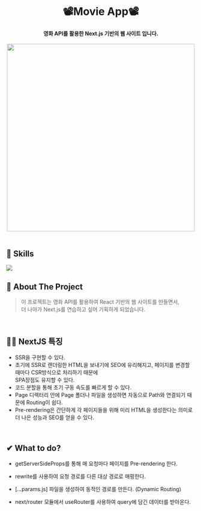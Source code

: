 <div align="center">
  <h1>📽︎Movie App📽︎</h1>
 <h4>영화 API를 활용한 Next.js 기반의 웹 사이트 입니다.</h4>
  </div>
<div align="center">
  <img src="https://user-images.githubusercontent.com/83646986/148895983-f78769c3-23b2-47e8-a080-3815199a63b1.gif" height="500"/>
</div>
<br>

## 💪 Skills
<img src="https://img.shields.io/badge/next%20js-000000?style=for-the-badge&logo=nextdotjs&logoColor=white"/>
      
<br/>

## 📝 About The Project
> 이 프로젝트는 영화 API를 활용하여 React 기반의 웹 사이트를 만들면서, <br/> 더 나아가 Next.js를 연습하고 싶어 기획하게 되었습니다.

<br/>

## 👨‍💻 NextJS 특징
- SSR을 구현할 수 있다.
- 초기에 SSR로 렌더링한 HTML을 보내기에 SEO에 유리해지고, 페이지를 변경할 때마다 CSR방식으로 처리하기 때문에 <br /> SPA장점도 유지할 수 있다.
- 코드 분할을 통해 초기 구동 속도를 빠르게 할 수 있다.
- Page 디렉터리 안에 Page 폴더나 파일을 생성하면 자동으로 Path와 연결되기 때문에 Routing이 쉽다.
- Pre-rendering은 간단하게 각 페이지들을 위해 미리 HTML을 생성한다는 의미로 더 나은 성능과 SEO를 얻을 수 있다.
<br/>
     
## ✔︎ What to do?

- getServerSideProps를 통해 매 요청마다 페이지를 Pre-rendering 한다.

- rewrite를 사용하여 요청 경로를 다른 대상 경로로 매핑한다.

- [...params.js] 파일을 생성하여 동적인 경로를 만든다. (Dynamic Routing)

- next/router 모듈에서 useRouter를 사용하여 query에 담긴 데이터를 받아온다.
